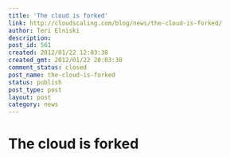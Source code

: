 ```yaml
---
title: 'The cloud is forked'
link: http://cloudscaling.com/blog/news/the-cloud-is-forked/
author: Teri Elniski
description: 
post_id: 561
created: 2012/01/22 12:03:38
created_gmt: 2012/01/22 20:03:38
comment_status: closed
post_name: the-cloud-is-forked
status: publish
post_type: post
layout: post
category: news
---
```


# The cloud is forked

